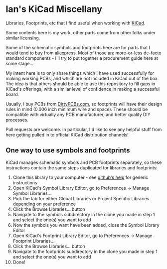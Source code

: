 # Ian's KiCad Miscellany
Libraries, Footprints, etc that I find useful when working with [KiCad](http://kicad-pcb.org/).

Some contents here is my work, other parts come from other folks under similar licensing.

Some of the schematic symbols and footprints here are for parts that I would tend to buy from aliexpress. Most of those are more-or-less de-facto standard components - I'll try to put together a procurement guide here at some stage...

My intent here is to only share things which I have used successfully for making working PCBs, and which are not included in KiCad out of the box. The idea is that others should be able to use this repository to fill gaps in KiCad's offerings, with a similar level of confidence in making a successful board.

Usually, I buy PCBs from [DirtyPCBs.com](http://dirtypcbs.com/), so footprints will have their design rules in mind (0.006 inch minimum wire and space). These should be compatible with virtually any PCB manufacturer, and better quality DIY processes.

Pull requests are welcome.  In particular, I'd like to see any helpful stuff from here getting pulled in to official KiCad distribution channels!

## One way to use symbols and footprints
KiCad manages schematic symbols and PCB footprints separately, so these instructions contain the same steps duplicated for libraries and footprints:

 1. Clone this library to your computer - see [github's help](https://help.github.com/articles/cloning-a-repository/) for generic instructions
 2. Open KiCad's Symbol Library Editor, go to Preferences -> Manage Symbol Libraries...
 3. Pick the tab for either Global Libraries or Project Specific Libraries depending on your preference
 4. Click the Browse Libraries... button
 5. Navigate to the symbols subdirectory in the clone you made in step 1 and select the one(s) you want to add
 6. Now the symbols you want have been added, close the Symbol Library Editor
 7. Open KiCad's Footprint Library Editor, go to Preferences -> Manage Footprint Libraries...
 8. Click the Browse Libraries... button
 9. Navigate to the footprints subdirectory in the clone you made in step 1 and select the one(s) you want to add
 10. Done!
